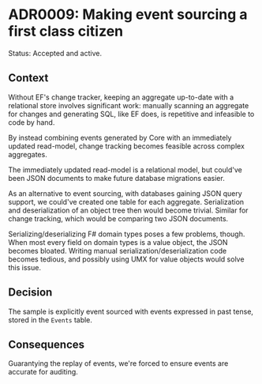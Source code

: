 # ADR0009: Making event sourcing a first class citizen

Status: Accepted and active.

## Context

Without EF's change tracker, keeping an aggregate up-to-date with a relational
store involves significant work: manually scanning an aggregate for changes and
generating SQL, like EF does, is repetitive and infeasible to code by hand.

By instead combining events generated by Core with an immediately updated
read-model, change tracking becomes feasible across complex aggregates.

The immediately updated read-model is a relational model, but could've been JSON
documents to make future database migrations easier.

As an alternative to event sourcing, with databases gaining JSON query support,
we could've created one table for each aggregate. Serialization and
deserialization of an object tree then would become trivial. Similar for change
tracking, which would be comparing two JSON documents.

Serializing/deserializing F# domain types poses a few problems, though. When
most every field on domain types is a value object, the JSON becomes
bloated. Writing manual serialization/deserialization code becomes tedious, and
possibly using UMX for value objects would solve this issue.

## Decision

The sample is explicitly event sourced with events expressed in past tense,
stored in the `Events` table.

## Consequences

Guarantying the replay of events, we're forced to ensure events are accurate for
auditing.
